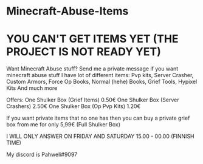 # Minecraft-Abuse-Items
# YOU CAN'T GET ITEMS YET (THE PROJECT IS NOT READY YET)


Want Minecraft Abuse stuff?
Send me a private message if you want minecraft abuse stuff
I have lot of different items:
Pvp kits,
Server Crasher,
Custom Armors,
Force Op Books,
Normal (hehe) Books,
Grief Tools,
Hypixel Kits
And much more

Offers:
One Shulker Box (Grief Items) 0.50€
One Shulker Box (Server Crashers) 2.50€
One Shulker Box (Op Pvp Kits) 1.20€

If you want private items that no one has then you can buy a private grief box from me for only 5,99€ (Full Shulker Box)

I WILL ONLY ANSWER ON FRIDAY AND SATURDAY 
15.00 - 00.00 (FINNISH TIME)

My discord is Pahweli#9097
